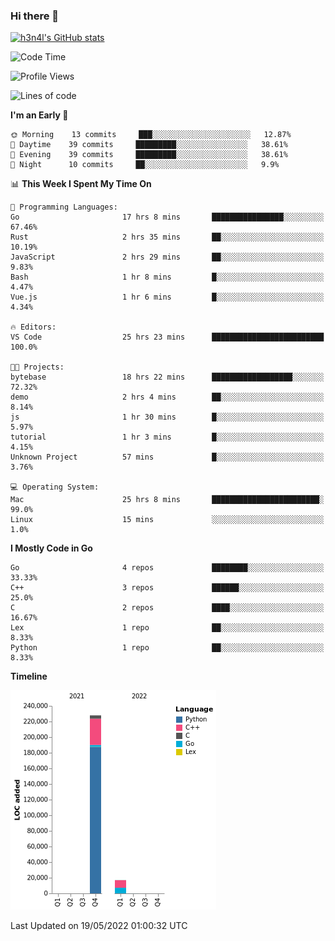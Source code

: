 ### Hi there 👋

[![h3n4l's GitHub stats](https://github-readme-stats.vercel.app/api?username=h3n4l&count_private=true&show_icons=true&theme=radical)](https://github.com/h3n4l/github-readme-stats)

<!--START_SECTION:waka-->
![Code Time](http://img.shields.io/badge/Code%20Time-0%20secs-blue)

![Profile Views](http://img.shields.io/badge/Profile%20Views-1-blue)

![Lines of code](https://img.shields.io/badge/From%20Hello%20World%20I%27ve%20Written-245%20Thousand%20lines%20of%20code-blue)

**I'm an Early 🐤** 

```text
🌞 Morning    13 commits     ███░░░░░░░░░░░░░░░░░░░░░░   12.87% 
🌆 Daytime    39 commits     █████████░░░░░░░░░░░░░░░░   38.61% 
🌃 Evening    39 commits     █████████░░░░░░░░░░░░░░░░   38.61% 
🌙 Night      10 commits     ██░░░░░░░░░░░░░░░░░░░░░░░   9.9%

```


📊 **This Week I Spent My Time On** 

```text
💬 Programming Languages: 
Go                       17 hrs 8 mins       ████████████████░░░░░░░░░   67.46% 
Rust                     2 hrs 35 mins       ██░░░░░░░░░░░░░░░░░░░░░░░   10.19% 
JavaScript               2 hrs 29 mins       ██░░░░░░░░░░░░░░░░░░░░░░░   9.83% 
Bash                     1 hr 8 mins         █░░░░░░░░░░░░░░░░░░░░░░░░   4.47% 
Vue.js                   1 hr 6 mins         █░░░░░░░░░░░░░░░░░░░░░░░░   4.34%

🔥 Editors: 
VS Code                  25 hrs 23 mins      █████████████████████████   100.0%

🐱‍💻 Projects: 
bytebase                 18 hrs 22 mins      ██████████████████░░░░░░░   72.32% 
demo                     2 hrs 4 mins        ██░░░░░░░░░░░░░░░░░░░░░░░   8.14% 
js                       1 hr 30 mins        █░░░░░░░░░░░░░░░░░░░░░░░░   5.97% 
tutorial                 1 hr 3 mins         █░░░░░░░░░░░░░░░░░░░░░░░░   4.15% 
Unknown Project          57 mins             █░░░░░░░░░░░░░░░░░░░░░░░░   3.76%

💻 Operating System: 
Mac                      25 hrs 8 mins       ████████████████████████░   99.0% 
Linux                    15 mins             ░░░░░░░░░░░░░░░░░░░░░░░░░   1.0%

```

**I Mostly Code in Go** 

```text
Go                       4 repos             ████████░░░░░░░░░░░░░░░░░   33.33% 
C++                      3 repos             ██████░░░░░░░░░░░░░░░░░░░   25.0% 
C                        2 repos             ████░░░░░░░░░░░░░░░░░░░░░   16.67% 
Lex                      1 repo              ██░░░░░░░░░░░░░░░░░░░░░░░   8.33% 
Python                   1 repo              ██░░░░░░░░░░░░░░░░░░░░░░░   8.33%

```


**Timeline**

![Chart not found](https://raw.githubusercontent.com/h3n4l/h3n4l/main/charts/bar_graph.png) 


 Last Updated on 19/05/2022 01:00:32 UTC
<!--END_SECTION:waka-->

